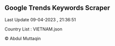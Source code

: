 

## Google Trends Keywords Scraper 
 
Last Update 09-04-2023 , 21:36:51

Country List :
VIETNAM.json



© Abdul Muttaqin 
